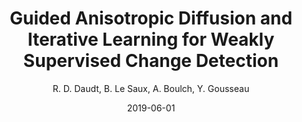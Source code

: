 ---
title: 'Guided Anisotropic Diffusion and Iterative Learning for Weakly Supervised Change Detection'
collection: publications
permalink: /publications/2019-CVPR-EarthVision-change
excerpt: ''
date: 2019-06-01
venue: 'IEEE/CVF Conf. on Computer Vision and Pattern Recognition (CVPR/EarthVision 19)'
paperurl: ''
type: 'conference'
author : 'R. D. Daudt, B. Le Saux, A. Boulch, Y. Gousseau'
note: "to be presented"
teaser: publications/2019-CVPR-EarthVision-change.png
arxiv: https://arxiv.org/abs/1904.08208
---